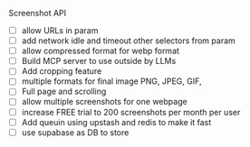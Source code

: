 Screenshot API
- [ ] allow URLs in param 
- [ ] add network idle and timeout other selectors from param
- [ ] allow compressed format for webp format
- [ ] Build MCP server to use outside by LLMs
- [ ] Add cropping feature
- [ ] multiple formats for final image PNG, JPEG, GIF, 
- [ ] Full page and scrolling
- [ ] allow multiple screenshots for one webpage
- [ ] increase FREE trial to 200 screenshots per month per user
- [ ] Add queuin using upstash and redis to make it fast
- [ ] use supabase as DB to store
